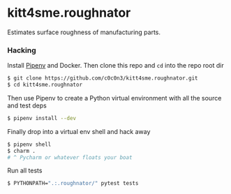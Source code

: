 # kitt4sme.roughnator
Estimates surface roughness of manufacturing parts.


### Hacking

Install [Pipenv][pipenv] and Docker. Then clone this repo and `cd`
into the repo root dir

```bash
$ git clone https://github.com/c0c0n3/kitt4sme.roughnator.git
$ cd kitt4sme.roughnator
```

Then use Pipenv to create a Python virtual environment with all
the source and test deps

```bash
$ pipenv install --dev
```

Finally drop into a virtual env shell and hack away

```bash
$ pipenv shell
$ charm .
# ^ Pycharm or whatever floats your boat
```

Run all tests

```bash
$ PYTHONPATH=".:.roughnator/" pytest tests
```




[pipenv]: https://pipenv.pypa.io/en/latest/
